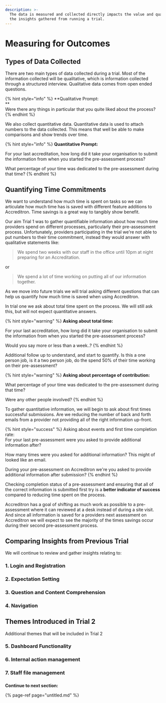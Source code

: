```yaml
---
description: >-
  The data is measured and collected directly impacts the value and quality of
  the insights gathered from running a trial.
---
```


# Measuring for Outcomes

## Types of Data Collected

There are two main types of data collected during a trial. Most of the information collected will be qualitative, which is information collected through a structured interview. Qualitative data comes from open ended questions.

{% hint style="info" %}
**Qualitative Prompt:  
**  
Were there any things in particular that you quite liked about the process?
{% endhint %}

We also collect quantitative data. Quantitative data is used to attach numbers to the data collected. This means that well be able to make comparisons and show trends over time.

{% hint style="info" %}
**Quantitative Prompt:**

For your last accreditation, how long did it take your organisation to submit the information from when you started the pre-assessment process? 

What percentage of your time was dedicated to the pre-assessment during that time?
{% endhint %}

## Quantifying Time Commitments

We want to understand how much time is spent on tasks so we can articulate how much time has is saved with different feature additions to Accreditron. Time savings is a great way to tangibly show benefit.

Our aim Trial 1 was to gather quantifiable information about how much time providers spend on different processes, particularly their pre-assessment process. Unfortunately, providers participating in the trial we're not able to put numbers to their time commitment, instead they would answer with qualitative statements like:

> We spend two weeks with our staff in the office until 10pm at night preparing for an Accreditation.

or

> We spend a lot of time working on putting all of our information together.

As we move into future trials we will trial asking different questions that can help us quantify how much time is saved when using Accreditron.  
  
In trial one we ask about total time spent on the process. We will still ask this, but will not expect quantitative answers.

{% hint style="warning" %}
**Asking about total time:**

For your last accreditation, how long did it take your organisation to submit the information from when you started the pre-assessment process?

Would you say more or less than a week..?
{% endhint %}

  
Additional follow up to understand, and start to quantify. Is this a one person job, is it a two person job, do the spend 50% of their time working on their pre-assessment?

{% hint style="warning" %}
**Asking about percentage of contribution:**

What percentage of your time was dedicated to the pre-assessment during that time?

Were any other people involved?
{% endhint %}

  
To gather quantitative information, we will begin to ask about first times successful submissions. Are we reducing the number of back and forth emails from a provider not providing all of the right information up-front.

{% hint style="success" %}
Asking about events and first time completion rate:  
For your last pre-assessment were you asked to provide additional information after?  
  
How many times were you asked for additional information? This might of looked like an email.  
  
During your pre-assessment on Accreditron we're you asked to provide additional information after submission?
{% endhint %}

  
Checking completion status of a pre-assessment and ensuring that all of the correct information is submitted first try is a **better indicator of success** compared to reducing time spent on the process. 

Accreditron has a goal of shifting as much work as possible to a pre-assessment where it can reviewed at a desk instead of during a site visit. And since all information is saved for a providers next assessment on Accreditron we will expect to see the majority of the times savings occur during their second pre-assessment process.

##  Comparing Insights from Previous Trial

We will continue to review and gather insights relating to:

### 1. Login and Registration

### 2. Expectation Setting

### 3. Question and Content Comprehension

### 4. Navigation 

## Themes Introduced in Trial 2

Additional themes that will be included in Trial 2

### 5. Dashboard Functionality 

### 6. Internal action management

### 7. Staff file management

### 





**Continue to next section:**

{% page-ref page="untitled.md" %}



